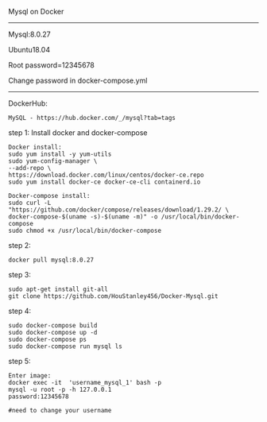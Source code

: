 Mysql on Docker

---------------------------------------

Mysql:8.0.27

Ubuntu18.04

Root password=12345678

Change password in docker-compose.yml

---------------------------------------
DockerHub:

    MySQL - https://hub.docker.com/_/mysql?tab=tags

step 1:
Install docker and docker-compose
    
    Docker install:
    sudo yum install -y yum-utils
    sudo yum-config-manager \
    --add-repo \
    https://download.docker.com/linux/centos/docker-ce.repo
    sudo yum install docker-ce docker-ce-cli containerd.io
    
    Docker-compose install:
    sudo curl -L "https://github.com/docker/compose/releases/download/1.29.2/ \
    docker-compose-$(uname -s)-$(uname -m)" -o /usr/local/bin/docker-compose
    sudo chmod +x /usr/local/bin/docker-compose
    
step 2:
    
    docker pull mysql:8.0.27

step 3:
    
    sudo apt-get install git-all
    git clone https://github.com/HouStanley456/Docker-Mysql.git
    
step 4:
    
    sudo docker-compose build
    sudo docker-compose up -d
    sudo docker-compose ps
    sudo docker-compose run mysql ls
    
step 5:
    
    Enter image:
    docker exec -it  'username_mysql_1' bash -p
    mysql -u root -p -h 127.0.0.1
    password:12345678
    
    #need to change your username
    
